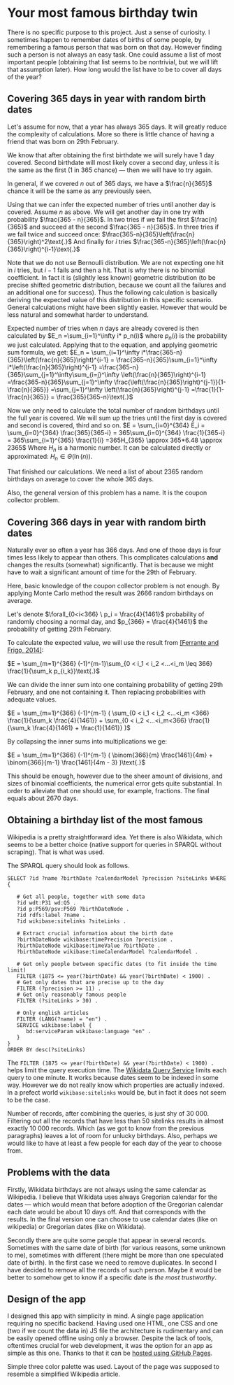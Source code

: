 ﻿# Your most famous birthday twin

There is no specific purpose to this project. Just a sense of curiosity. I sometimes happen to remember dates of births of some people, by remembering a famous person that was born on that day. However finding such a person is not always an easy task. 
One could assume a list of most important people (obtaining that list seems to be nontrivial, but we will lift that assumption later). How long would the list have to be to cover all days of the year?

## Covering 365 days in year with random birth dates

Let's assume for now, that a year has always 365 days. It will greatly reduce the complexity of calculations. More so there is little chance of having a friend that was born on 29th February.

We know that after obtaining the first birthdate we will surely have $1$ day covered. Second birthdate will most likely cover a second day, unless it is the same as the first ($1$ in $365$ chance) — then we will have to try again.

In general, if we covered $n$ out of $365$ days, we have a $\frac{n}{365}$ chance it will be the same as any previously seen.

Using that we can infer the expected number of tries until another day is covered. Assume $n$ as above. We will get another day in one try with probability $\frac{365 - n}{365}$. In two tries if we fail the first $\frac{n}{365}$ and succeed at the second $\frac{365 - n}{365}$. In three tries if we fail twice and succeed once: $\frac{365-n}{365}\left(\frac{n}{365}\right)^2\text{.}$ And finally for $i$ tries $\frac{365-n}{365}\left(\frac{n}{365}\right)^{i-1}\text{.}$

Note that we do not use Bernoulli distribution. We are not expecting one hit in $i$ tries, but $i-1$ fails and then a hit. That is why there is no binomial coefficient. In fact it is (slightly less known) geometric distribution (to be precise shifted geometric distribution, because we count all the failures and an additional one for success). Thus the following calculation is basically deriving the expected value of this distribution in this specific scenario. General calculations might have been slightly easier. However that would be less natural and somewhat harder to understand.

Expected number of tries when $n$ days are already covered is then calculated by $`E_n =\sum_{i=1}^\infty i* p_n(i)`$ where $p_n(i)$ is the probability we just calculated. Applying that to the equation, and applying geometric sum formula, we get:
$`E_n = \sum_{i=1}^\infty i*\frac{365-n}{365}\left(\frac{n}{365}\right)^{i-1} = \frac{365-n}{365}\sum_{i=1}^\infty i*\left(\frac{n}{365}\right)^{i-1} =\frac{365-n}{365}\sum_{j=1}^\infty\sum_{i=j}^\infty \left(\frac{n}{365}\right)^{i-1} =\frac{365-n}{365}\sum_{j=1}^\infty \frac{\left(\frac{n}{365}\right)^{j-1}}{1- \frac{n}{365}} =\sum_{j=1}^\infty \left(\frac{n}{365}\right)^{j-1} =\frac{1}{1-\frac{n}{365}} = \frac{365}{365-n}\text{.}`$

Now we only need to calculate the total number of random birthdays until the full year is covered. We will sum up the tries until the first day is covered and second is covered, third and so on.
$E = \sum_{i=0}^{364} E_i = \sum_{i=0}^{364} \frac{365}{365-i} = 365\sum_{i=0}^{364} \frac{1}{365-i} = 365\sum_{i=1}^{365} \frac{1}{i} =365H_{365} \approx 365*6.48 \approx 2365$
Where $H_n$ is a harmonic number. It can be calculated directly or approximated: $H_n\in\Theta(\ln(n))$.

That finished our calculations. We need a list of about $2365$ random birthdays on average to cover the whole $365$ days.

Also, the general version of this problem has a name. It is the coupon collector problem.

## Covering 366 days in year with random birth dates

Naturally ever so often a year has $366$ days. And one of those days is four times less likely to appear than others. This complicates calculations **and** changes the results (somewhat) significantly. That is because we might have to wait a significant amount of time for the 29th of February. 

Here, basic knowledge of the coupon collector problem is not enough. By applying Monte Carlo method the result was $2666$ random birthdays on average.

Let's denote $\forall_{0<i<366} \ p_i = \frac{4}{1461}$ probability of randomly choosing a normal day, and $p_{366} = \frac{4}{1461}$ the probability of getting 29th February.

To calculate the expected value, we will use the result from [[Ferrante and Frigo, 2014]](https://www.researchgate.net/publication/232028148_A_note_on_the_coupon_-_collector's_problem_with_multiple_arrivals_andthe_random_sampling#pfe):

<!-- Short version of the proof-->

$E = \sum_{m=1}^{366} (-1)^{m-1}\sum_{0 < i_1 < i_2 <...<i_m \leq 366} \frac{1}{\sum_k p_{i_k}}\text{.}$

We can divide the inner sum into one containing probability of getting 29th February, and one not containing it. Then replacing probabilities with adequate values.

$E = \sum_{m=1}^{366} (-1)^{m-1} ( \sum_{0 < i_1 < i_2 <...<i_m <366} \frac{1}{\sum_k \frac{4}{1461}} + \sum_{0 < i_2 <...<i_m<366} \frac{1}{\sum_k \frac{4}{1461} + \frac{1}{1461}} )$

By collapsing the inner sums into multiplications we ge:

$E = \sum_{m=1}^{366} (-1)^{m-1} ( \binom{366}{m} \frac{1461}{4m} + \binom{366}{m-1} \frac{1461}{4m - 3} )\text{.}$

This should be enough, however due to the sheer amount of divisions, and sizes of binomial coefficients, the numerical error gets quite substantial. In order to alleviate that one should use, for example, fractions. The final equals about 2670 days.

<!--
expected_value = sum(
    (-1)**(m-1) * 1461 * (comb(365, m-1)/Fraction(4*m - 3) + comb(365, m)/Fraction(4*m))
    for m in range(1, 365+1)
)
-->

## Obtaining a birthday list of the most famous 

Wikipedia is a pretty straightforward idea. Yet there is also Wikidata, which seems to be a better choice (native support for queries in SPARQL without scraping). That is what was used.

The SPARQL query should look as follows.

```
SELECT ?id ?name ?birthDate ?calendarModel ?precision ?siteLinks WHERE {
   
   # Get all people, together with some data
   ?id wdt:P31 wd:Q5 .
   ?id p:P569/psv:P569 ?birthDateNode .
   ?id rdfs:label ?name .
   ?id wikibase:sitelinks ?siteLinks .

   # Extract crucial information about the birth date
   ?birthDateNode wikibase:timePrecision ?precision .
   ?birthDateNode wikibase:timeValue ?birthDate . 
   ?birthDateNode wikibase:timeCalendarModel ?calendarModel .

   # Get only people between specific dates (to fit inside the time limit)
   FILTER (1875 <= year(?birthDate) && year(?birthDate) < 1900) .
   # Get only dates that are precise up to the day
   FILTER (?precision >= 11) .
   # Get only reasonably famous people
   FILTER (?siteLinks > 30) .

   # Only english articles
   FILTER (LANG(?name) = "en") .
   SERVICE wikibase:label {
      bd:serviceParam wikibase:language "en" .
   }
}
ORDER BY desc(?siteLinks)
```   
The `FILTER (1875 <= year(?birthDate) && year(?birthDate) < 1900) .` helps limit the query execution time. The [Wikidata Query Service](https://query.wikidata.org/) limits each query to one minute. It works because dates seem to be indexed in some way. However we do not really know which properties are actually indexed. In a prefect world `wikibase:sitelinks` would be, but in fact it does not seem to be the case.

Number of records, after combining the queries, is just shy of 30 000. Filtering out all the records that have less than 50 sitelinks results in almost exactly 10 000 records. Which (as we got to know from the previous paragraphs) leaves a lot of room for unlucky birthdays. Also, perhaps we would like to have at least a few people for each day of the year to choose from.

<!-- ## Turning query result into browser app readable data

At this point everything gets pretty straightforward. Assume we have one, maybe not sorted, SPARQL query result as a simple JSON.

Now I will quickly go through the code in query_to_js.py

* First few lines load the file and sort the result by *linkcount*. 
* Next we need to remove missing data — birth dates that are links are not valid, and extract day and month from the birth date. Note that when working on a live list, we need to go through it in reverse order. Otherwise we would be shifting indexes that have not yet been visited. 
* Next we will remove duplicates. The results are sorted, so it should be enough to go through the list, and remove any record that is the same as the previous one. This time we use a copy of the list, so there is no need of going in reverse order. There might be a potential problem with records that have the same *linkcount*. A secondary distinct sorting key should have been used.
* For each record in the sorted list, we create a key (being the birthday) and either create a new entry with a list containing the record, or we append the record to an existing list. Each time we create a list, we raise the counter to check our calculations and to be sure that we have covered everything.
* Finally the ready dictionary is written into a file.

Naturally, if we had more than one query, we need to join them together beforehand. -->

## Problems with the data

Firstly, Wikidata birthdays are not always using the same calendar as Wikipedia. I believe that Wikidata uses always Gregorian calendar for the dates — which would mean that before adoption of the Gregorian calendar each date would be about 10 days off. And that corresponds with the results. In the final version one can choose to use calendar dates (like on wikipedia) or Gregorian dates (like on Wikidata).

Secondly there are quite some people that appear in several records. Sometimes with the same date of birth (for various reasons, some unknown to me), sometimes with different (there might be more than one speculated date of birth). In the first case we need to remove duplicates. In second I have decided to remove all the records of such person. Maybe it would be better to somehow get to know if a specific date is *the most trustworthy*.

## Design of the app

I designed this app with simplicity in mind. A single page application requiring no specific backend. Having used one HTML, one CSS and one (two if we count the data in) JS file the architecture is rudimentary and can be easily opened offline using only a browser. Despite the lack of tools, oftentimes crucial for web development, it was the option for an app as simple as this one. Thanks to that it can be [hosted using GitHub Pages](https://tomaszorda.github.io/famous-birthday-twins/).

Simple three color palette was used. Layout of the page was supposed to resemble a simplified Wikipedia article.
